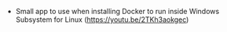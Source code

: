 * Small app to use when installing Docker to run inside Windows Subsystem for Linux (https://youtu.be/2TKh3aokgec)

